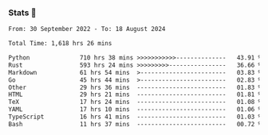### Stats 👋
<!--START_SECTION:waka-->

```txt
From: 30 September 2022 - To: 18 August 2024

Total Time: 1,618 hrs 26 mins

Python              710 hrs 38 mins >>>>>>>>>>>--------------   43.91 %
Rust                593 hrs 24 mins >>>>>>>>>----------------   36.66 %
Markdown            61 hrs 54 mins  >------------------------   03.83 %
Go                  45 hrs 44 mins  >------------------------   02.83 %
Other               29 hrs 36 mins  -------------------------   01.83 %
HTML                29 hrs 21 mins  -------------------------   01.81 %
TeX                 17 hrs 24 mins  -------------------------   01.08 %
YAML                17 hrs 10 mins  -------------------------   01.06 %
TypeScript          16 hrs 41 mins  -------------------------   01.03 %
Bash                11 hrs 37 mins  -------------------------   00.72 %
```

<!--END_SECTION:waka-->

<!--
**buhaytza2005/buhaytza2005** is a ✨ _special_ ✨ repository because its `README.md` (this file) appears on your GitHub profile.

Here are some ideas to get you started:

- 🔭 I’m currently working on ...
- 🌱 I’m currently learning ...
- 👯 I’m looking to collaborate on ...
- 🤔 I’m looking for help with ...
- 💬 Ask me about ...
- 📫 How to reach me: ...
- 😄 Pronouns: ...
- ⚡ Fun fact: ...
-->


